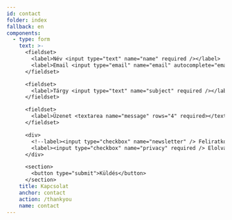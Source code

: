 ```yaml
---
id: contact
folder: index
fallback: en
components:
  - type: form
    text: >-
      <fieldset>
        <label>Név <input type="text" name="name" required /></label>   
        <label>Email <input type="email" name="email" autocomplete="email" required /></label>
      </fieldset>

      <fieldset>
        <label>Tárgy <input type="text" name="subject" required /></label>
      </fieldset>

      <fieldset>
        <label>Üzenet <textarea name="message" rows="4" required></textarea></label>
      </fieldset>

      <div>
        <!--label><input type="checkbox" name="newsletter" /> Feliratkozom a hírlevelükre</label><br><br-->
        <label><input type="checkbox" name="privacy" required /> Elolvastam és elfogadom az <a href="/privacy-policy" target="_blank">adatkezelési tájékoztatót</a>.</label><br><br>
      </div>

      <section>
        <button type="submit">Küldés</button>
      </section>
    title: Kapcsolat
    anchor: contact
    action: /thankyou
    name: contact
---
```

